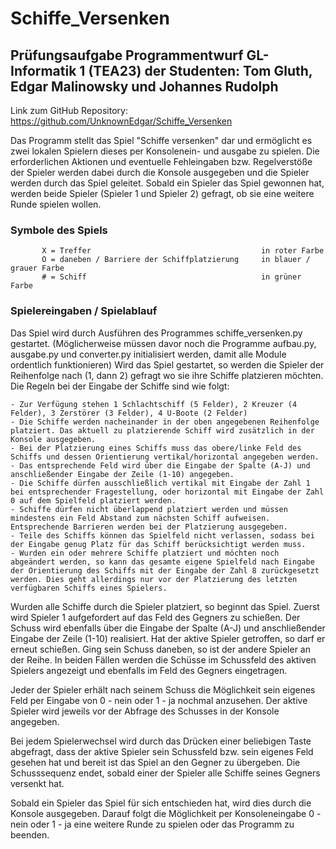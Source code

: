 # Schiffe_Versenken #
## Prüfungsaufgabe Programmentwurf GL-Informatik 1 (TEA23) der Studenten: Tom Gluth, Edgar Malinowsky und Johannes Rudolph ##

Link zum GitHub Repository:
https://github.com/UnknownEdgar/Schiffe_Versenken

Das Programm stellt das Spiel "Schiffe versenken" dar und ermöglicht es zwei lokalen Spielern dieses per Konsolenein- und ausgabe zu spielen.
Die erforderlichen Aktionen und eventuelle Fehleingaben bzw. Regelverstöße der Spieler werden dabei durch die Konsole ausgegeben und die Spieler werden durch das Spiel geleitet.
Sobald ein Spieler das Spiel gewonnen hat, werden beide Spieler (Spieler 1 und Spieler 2) gefragt, ob sie eine weitere Runde spielen wollen.

### Symbole des Spiels ###

           X = Treffer                                      in roter Farbe
           O = daneben / Barriere der Schiffplatzierung     in blauer / grauer Farbe
           # = Schiff                                       in grüner Farbe

### Spielereingaben / Spielablauf ###

Das Spiel wird durch Ausführen des Programmes schiffe_versenken.py gestartet. (Möglicherweise müssen davor noch die Programme aufbau.py, ausgabe.py und converter.py initialisiert werden, damit alle Module ordentlich funktionieren)
Wird das Spiel gestartet, so werden die Spieler der Reihenfolge nach (1, dann 2) gefragt wo sie ihre Schiffe platzieren möchten.
Die Regeln bei der Eingabe der Schiffe sind wie folgt:
        
    - Zur Verfügung stehen 1 Schlachtschiff (5 Felder), 2 Kreuzer (4 Felder), 3 Zerstörer (3 Felder), 4 U-Boote (2 Felder)
    - Die Schiffe werden nacheinander in der oben angegebenen Reihenfolge platziert. Das aktuell zu platzierende Schiff wird zusätzlich in der Konsole ausgegeben.
    - Bei der Platzierung eines Schiffs muss das obere/linke Feld des Schiffs und dessen Orientierung vertikal/horizontal angegeben werden.
    - Das entsprechende Feld wird über die Eingabe der Spalte (A-J) und anschließender Eingabe der Zeile (1-10) angegeben.
    - Die Schiffe dürfen ausschließlich vertikal mit Eingabe der Zahl 1 bei entsprechender Fragestellung, oder horizontal mit Eingabe der Zahl 0 auf dem Spielfeld platziert werden.
    - Schiffe dürfen nicht überlappend platziert werden und müssen mindestens ein Feld Abstand zum nächsten Schiff aufweisen. Entsprechende Barrieren werden bei der Platzierung ausgegeben.
    - Teile des Schiffs können das Spielfeld nicht verlassen, sodass bei der Eingabe genug Platz für das Schiff berücksichtigt werden muss.
    - Wurden ein oder mehrere Schiffe platziert und möchten noch abgeändert werden, so kann das gesamte eigene Spielfeld nach Eingabe der Orientierung des Schiffs mit der Eingabe der Zahl 8 zurückgesetzt
    werden. Dies geht allerdings nur vor der Platzierung des letzten verfügbaren Schiffs eines Spielers.
    
Wurden alle Schiffe durch die Spieler platziert, so beginnt das Spiel.
Zuerst wird Spieler 1 aufgefordert auf das Feld des Gegners zu schießen. Der Schuss wird ebenfalls über die Eingabe der Spalte (A-J) und anschließender Eingabe der Zeile (1-10) realisiert.
Hat der aktive Spieler getroffen, so darf er erneut schießen. Ging sein Schuss daneben, so ist der andere Spieler an der Reihe.
In beiden Fällen werden die Schüsse im Schussfeld des aktiven Spielers angezeigt und ebenfalls im Feld des Gegners eingetragen.

Jeder der Spieler erhält nach seinem Schuss die Möglichkeit sein eigenes Feld per Eingabe von 0 - nein oder 1 - ja nochmal anzusehen.
Der aktive Spieler wird jeweils vor der Abfrage des Schusses in der Konsole angegeben.

Bei jedem Spielerwechsel wird durch das Drücken einer beliebigen Taste abgefragt, dass der aktive Spieler sein Schussfeld bzw. sein eigenes Feld gesehen hat und bereit ist das Spiel an den Gegner zu übergeben.
Die Schusssequenz endet, sobald einer der Spieler alle Schiffe seines Gegners versenkt hat.

Sobald ein Spieler das Spiel für sich entschieden hat, wird dies durch die Konsole ausgegeben.
Darauf folgt die Möglichkeit per Konsoleneingabe 0 - nein oder 1 - ja eine weitere Runde zu spielen oder das Programm zu beenden. 






